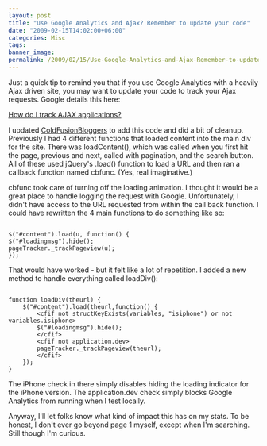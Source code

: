 ```yaml
---
layout: post
title: "Use Google Analytics and Ajax? Remember to update your code"
date: "2009-02-15T14:02:00+06:00"
categories: Misc 
tags: 
banner_image: 
permalink: /2009/02/15/Use-Google-Analytics-and-Ajax-Remember-to-update-your-code
---
```


Just a quick tip to remind you that if you use Google Analytics with a heavily Ajax driven site, you may want to update your code to track your Ajax requests. Google details this here:

<a href="http://www.google.com/support/analytics/bin/answer.py?hl=en&answer=55519">How do I track AJAX applications?</a>

I updated <a href="http://www.coldfusionbloggers.org">ColdFusionBloggers</a> to add this code and did a bit of cleanup. Previously I had 4 different functions that loaded content into the main div for the site. There was loadContent(), which was called when you first hit the page, previous and next, called with pagination, and the search button. All of these used jQuery's .load() function to load a URL and then ran a callback function named cbfunc. (Yes, real imaginative.) 

cbfunc took care of turning off the loading animation. I thought it would be a great place to handle logging the request with Google. Unfortunately, I didn't have access to the URL requested from within the call back function. I could have rewritten the 4 main functions to do something like so:

<code>
$("#content").load(u, function() {
$("#loadingmsg").hide();
pageTracker._trackPageview(u);
});
</code>

That would have worked - but it felt like a lot of repetition. I added a new method to handle everything called loadDiv():

<code>
function loadDiv(theurl) {
	$("#content").load(theurl,function() {
		&lt;cfif not structKeyExists(variables, "isiphone") or not variables.isiphone&gt;
		$("#loadingmsg").hide();
		&lt;/cfif&gt;
		&lt;cfif not application.dev&gt;
		pageTracker._trackPageview(theurl);
		&lt;/cfif&gt;	
	});
}
</code>

The iPhone check in there simply disables hiding the loading indicator for the iPhone version. The application.dev check simply blocks Google Analytics from running when I test locally.

Anyway, I'll let folks know what kind of impact this has on my stats. To be honest, I don't ever go beyond page 1 myself, except when I'm searching. Still though I'm curious.